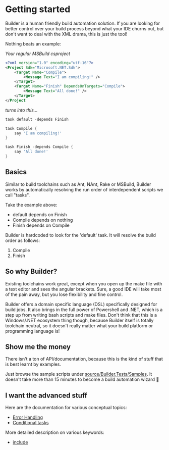 Getting started
===============
Builder is a human friendly build automation solution. If you are looking for better control over your build process beyond what your IDE churns out, but don't want to deal with the XML drama, this is just the tool!

Nothing beats an example:

*Your regular MSBuild csproject*

```xml
<?xml version="1.0" encoding="utf-16"?>
<Project Sdk="Microsoft.NET.Sdk">
	<Target Name="Compile">
		<Message Text="I am compiling!" />  
	</Target>  
	<Target Name="Finish" DependsOnTargets="Compile">
		<Message Text="All done!" />  
	</Target>  
</Project
```

*turns into this...*

```powershell
task default -depends Finish

task Compile {
	say 'I am compiling!'
}

task Finish -depends Compile {
	say 'All done!'
}
```


Basics
------
Similar to build toolchains such as Ant, NAnt, Rake or MSBuild, Builder works by automatically resolving the run order of interdependent scripts we call "tasks". 

Take the example above:
- default depends on Finish
- Compile depends on nothing
- Finish depends on Compile

Builder is hardcoded to look for the 'default' task. It will resolve the build order as follows:
1. Compile
2. Finish


So why Builder?
------------------
Existing toolchains work great, except when you open up the make file with a text editor and sees the angular brackets. Sure, a good IDE will take most of the pain away, but you lose flexibility and fine control.

Builder offers a domain specific language (DSL) specifically designed for build jobs. It also brings in the full power of Powershell and .NET, which is a step up from writing bash scripts and make files. Don't think that this is a Windows/.NET ecosystem thing though, because Builder itself is totally toolchain neutral, so it doesn't really matter what your build platform or programming language is!


Show me the money
-----------------
There isn't a ton of API/documentation, because this is the kind of stuff that is best learnt by examples.

Just browse the sample scripts under [source/Builder.Tests/Samples](../source/Builder.Tests/Samples). It doesn't take more than 15 minutes to become a build automation wizard :dash:


I want the advanced stuff
-------------------------
Here are the documentation for various conceptual topics:
- [Error Handling](./error_handling.md)
- [Conditional tasks](./conditional_task.md)

More detailed description on various keywords:
- [include](./include.md)
